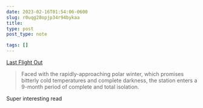 ```yaml
---
date: 2023-02-16T01:54:06-0600
slug: r0uqg28opjp34r94bykaa
title: 
type: post
post_type: note

tags: []
---
```

[Last Flight Out](https://brr.fyi/posts/last-flight-out)



> 
> Faced with the rapidly-approaching polar winter, which promises bitterly cold temperatures and complete darkness, the station enters a 9-month period of complete and total isolation.
> 
> 
> 


Super interesting read



